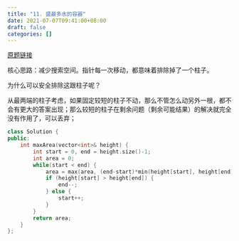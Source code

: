```yaml
---
title: "11. 盛最多水的容器"
date: 2021-07-07T09:41:00+08:00
draft: false
categories: []
---
```


[原题链接](https://leetcode-cn.com/problems/container-with-most-water/)

核心思路：减少搜索空间。指针每一次移动，都意味着排除掉了一个柱子。

为什么可以安全排除这跟柱子呢？

从最两端的柱子考虑，如果固定较短的柱子不动，那么不管怎么动另外一根，都不会有更大的答案出现；那么较短的柱子在剩余问题（剩余可能结果）的解决就完全没有作用了，可以丢弃；

```cpp
class Solution {
public:
    int maxArea(vector<int>& height) {
        int start = 0, end = height.size()-1;
        int area = 0;
        while(start < end) {
            area = max(area, (end-start)*min(height[start], height[end]));
            if (height[start] > height[end]) {
                end--;
            } else {
                start++;
            }
        }
        return area;
    }
};
```
